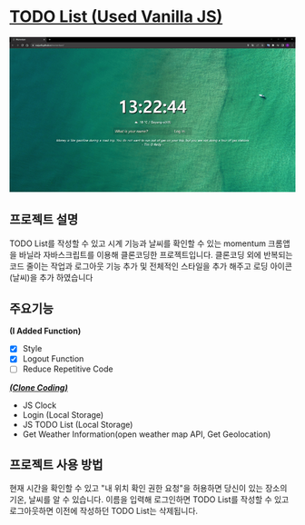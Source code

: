 # [TODO List (Used Vanilla JS)](https://euijunh.github.io/momentum)

<p align="center">
  <img src="./img/readme-img.gif">
</p>

## 프로젝트 설명
TODO List를 작성할 수 있고 시계 기능과 날씨를 확인할 수 있는 momentum 크롬앱을 바닐라 자바스크립트를 이용해 클론코딩한 프로젝트입니다. 클론코딩 외에 반복되는 코드 줄이는 작업과 로그아웃 기능 추가 및 전체적인 스타일을 추가 해주고 로딩 아이콘(날씨)을 추가 하였습니다

## 주요기능
**(I Added Function)**
- [X] Style
- [X] Logout Function
- [ ] Reduce Repetitive Code

***[(Clone Coding)](https://nomadcoders.co/javascript-for-beginners)***
- JS Clock
- Login (Local Storage)
- JS TODO List (Local Storage)
- Get Weather Information(open weather map API, Get Geolocation)

## 프로젝트 사용 방법
현재 시간을 확인할 수 있고 "내 위치 확인 권한 요청"을 허용하면 당신이 있는 장소의 기온, 날씨를 알 수 있습니다. 이름을 입력해 로그인하면 TODO List를 작성할 수 있고 로그아웃하면 이전에 작성하던 TODO List는 삭제됩니다.
